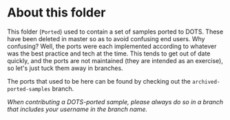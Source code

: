# About this folder

This folder (`Ported`) used to contain a set of samples ported to DOTS. These have been deleted in master so as to avoid confusing end users. Why confusing? Well, the ports were each implemented according to whatever was the best practice and tech at the time. This tends to get out of date quickly, and the ports are not maintained (they are intended as an exercise), so let's just tuck them away in branches.

The ports that used to be here can be found by checking out the `archived-ported-samples` branch.

_When contributing a DOTS-ported sample, please always do so in a branch that includes your username in the branch name._
